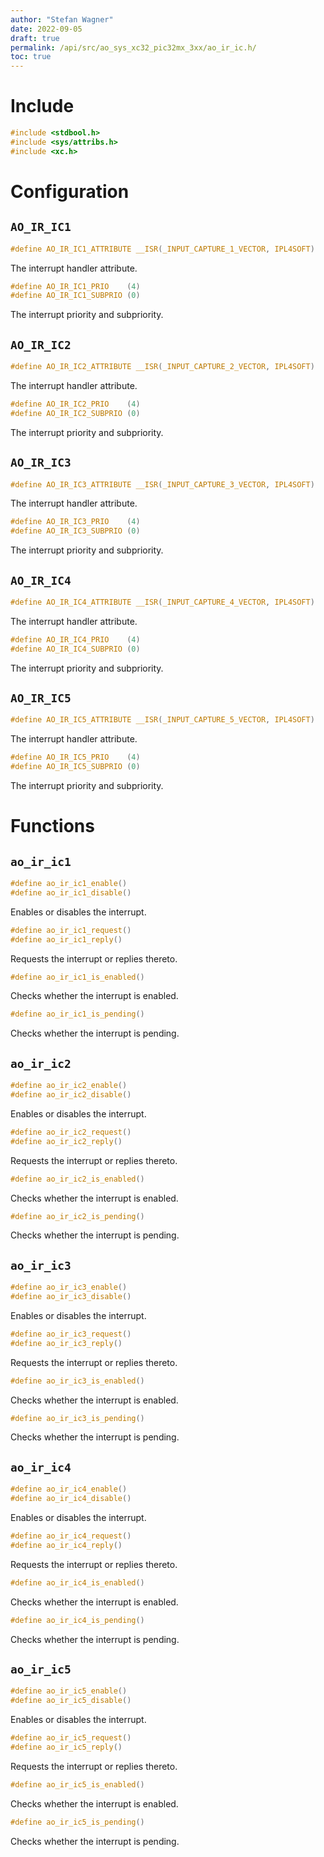 ```yaml
---
author: "Stefan Wagner"
date: 2022-09-05
draft: true
permalink: /api/src/ao_sys_xc32_pic32mx_3xx/ao_ir_ic.h/
toc: true
---
```


# Include

```c
#include <stdbool.h>
#include <sys/attribs.h>
#include <xc.h>
```

# Configuration

## `AO_IR_IC1`

```c
#define AO_IR_IC1_ATTRIBUTE __ISR(_INPUT_CAPTURE_1_VECTOR, IPL4SOFT)
```

The interrupt handler attribute.

```c
#define AO_IR_IC1_PRIO    (4)
#define AO_IR_IC1_SUBPRIO (0)
```

The interrupt priority and subpriority.

## `AO_IR_IC2`

```c
#define AO_IR_IC2_ATTRIBUTE __ISR(_INPUT_CAPTURE_2_VECTOR, IPL4SOFT)
```

The interrupt handler attribute.

```c
#define AO_IR_IC2_PRIO    (4)
#define AO_IR_IC2_SUBPRIO (0)
```

The interrupt priority and subpriority.

## `AO_IR_IC3`

```c
#define AO_IR_IC3_ATTRIBUTE __ISR(_INPUT_CAPTURE_3_VECTOR, IPL4SOFT)
```

The interrupt handler attribute.

```c
#define AO_IR_IC3_PRIO    (4)
#define AO_IR_IC3_SUBPRIO (0)
```

The interrupt priority and subpriority.

## `AO_IR_IC4`

```c
#define AO_IR_IC4_ATTRIBUTE __ISR(_INPUT_CAPTURE_4_VECTOR, IPL4SOFT)
```

The interrupt handler attribute.

```c
#define AO_IR_IC4_PRIO    (4)
#define AO_IR_IC4_SUBPRIO (0)
```

The interrupt priority and subpriority.

## `AO_IR_IC5`

```c
#define AO_IR_IC5_ATTRIBUTE __ISR(_INPUT_CAPTURE_5_VECTOR, IPL4SOFT)
```

The interrupt handler attribute.

```c
#define AO_IR_IC5_PRIO    (4)
#define AO_IR_IC5_SUBPRIO (0)
```

The interrupt priority and subpriority.

# Functions

## `ao_ir_ic1`

```c
#define ao_ir_ic1_enable()
#define ao_ir_ic1_disable()
```

Enables or disables the interrupt.

```c
#define ao_ir_ic1_request()
#define ao_ir_ic1_reply()
```

Requests the interrupt or replies thereto.

```c
#define ao_ir_ic1_is_enabled()
```

Checks whether the interrupt is enabled.

```c
#define ao_ir_ic1_is_pending()
```

Checks whether the interrupt is pending.

## `ao_ir_ic2`

```c
#define ao_ir_ic2_enable()
#define ao_ir_ic2_disable()
```

Enables or disables the interrupt.

```c
#define ao_ir_ic2_request()
#define ao_ir_ic2_reply()
```

Requests the interrupt or replies thereto.

```c
#define ao_ir_ic2_is_enabled()
```

Checks whether the interrupt is enabled.

```c
#define ao_ir_ic2_is_pending()
```

Checks whether the interrupt is pending.

## `ao_ir_ic3`

```c
#define ao_ir_ic3_enable()
#define ao_ir_ic3_disable()
```

Enables or disables the interrupt.

```c
#define ao_ir_ic3_request()
#define ao_ir_ic3_reply()
```

Requests the interrupt or replies thereto.

```c
#define ao_ir_ic3_is_enabled()
```

Checks whether the interrupt is enabled.

```c
#define ao_ir_ic3_is_pending()
```

Checks whether the interrupt is pending.

## `ao_ir_ic4`

```c
#define ao_ir_ic4_enable()
#define ao_ir_ic4_disable()
```

Enables or disables the interrupt.

```c
#define ao_ir_ic4_request()
#define ao_ir_ic4_reply()
```

Requests the interrupt or replies thereto.

```c
#define ao_ir_ic4_is_enabled()
```

Checks whether the interrupt is enabled.

```c
#define ao_ir_ic4_is_pending()
```

Checks whether the interrupt is pending.

## `ao_ir_ic5`

```c
#define ao_ir_ic5_enable()
#define ao_ir_ic5_disable()
```

Enables or disables the interrupt.

```c
#define ao_ir_ic5_request()
#define ao_ir_ic5_reply()
```

Requests the interrupt or replies thereto.

```c
#define ao_ir_ic5_is_enabled()
```

Checks whether the interrupt is enabled.

```c
#define ao_ir_ic5_is_pending()
```

Checks whether the interrupt is pending.
